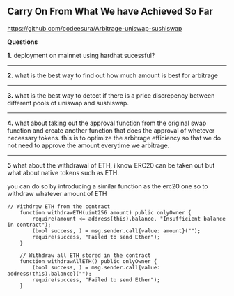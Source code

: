 ## Carry On From What We have Achieved So Far

https://github.com/codeesura/Arbitrage-uniswap-sushiswap


__Questions__


__1.__ deployment on mainnet using hardhat sucessful?


---------------------------------------------------------------------------------------------------------------------

__2.__ what is the best way to find out how much amount is best for arbitrage


---------------------------------------------------------------------------------------------------------------------


__3.__ what is the best way to detect if there is a price discrepency between different pools of uniswap and sushiswap.


---------------------------------------------------------------------------------------------------------------------


__4.__ what about taking out the approval function from the original swap function and create another function that does the approval of whetever necessary tokens. this is to optimize the arbitrage efficiency so that we do not need to approve the amount everytime we arbitrage. 


---------------------------------------------------------------------------------------------------------------------


__5__ what about the withdrawal of ETH, i know ERC20 can be taken out but what about native tokens such as ETH.


you can do so by introducing a similar function as the erc20 one so to withdraw whatever amount of ETH


```solidity
// Withdraw ETH from the contract
    function withdrawETH(uint256 amount) public onlyOwner {
        require(amount <= address(this).balance, "Insufficient balance in contract");
        (bool success, ) = msg.sender.call{value: amount}("");
        require(success, "Failed to send Ether");
    }

    // Withdraw all ETH stored in the contract
    function withdrawAllETH() public onlyOwner {
        (bool success, ) = msg.sender.call{value: address(this).balance}("");
        require(success, "Failed to send Ether");
    }
```
